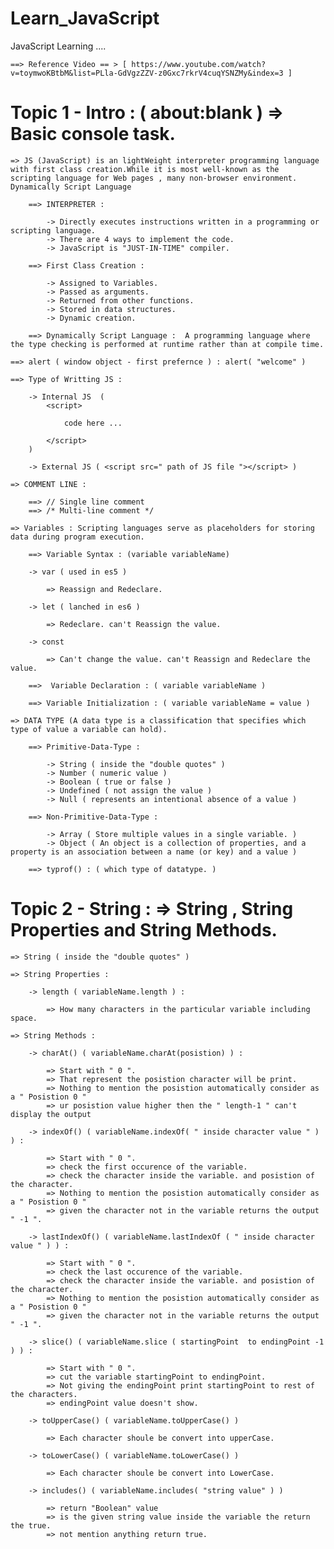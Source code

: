 # Learn_JavaScript

JavaScript Learning ....

    ==> Reference Video == > [ https://www.youtube.com/watch?v=toymwoKBtbM&list=PLla-GdVgzZZV-z0Gxc7rkrV4cuqYSNZMy&index=3 ]

# Topic 1 - Intro : ( about:blank ) => Basic console task.

    => JS (JavaScript) is an lightWeight interpreter programming language with first class creation.While it is most well-known as the
    scripting language for Web pages , many non-browser environment. Dynamically Script Language

        ==> INTERPRETER :

            -> Directly executes instructions written in a programming or scripting language.
            -> There are 4 ways to implement the code.
            -> JavaScript is "JUST-IN-TIME" compiler.

        ==> First Class Creation :

            -> Assigned to Variables.
            -> Passed as arguments.
            -> Returned from other functions.
            -> Stored in data structures.
            -> Dynamic creation.

        ==> Dynamically Script Language :  A programming language where the type checking is performed at runtime rather than at compile time.

    ==> alert ( window object - first prefernce ) : alert( "welcome" )

    ==> Type of Writting JS :

        -> Internal JS  (
            <script>

                code here ...

            </script>
        )

        -> External JS ( <script src=" path of JS file "></script> )

    => COMMENT LINE :

        ==> // Single line comment
        ==> /* Multi-line comment */

    => Variables : Scripting languages serve as placeholders for storing data during program execution.

        ==> Variable Syntax : (variable variableName)

        -> var ( used in es5 )

            => Reassign and Redeclare.

        -> let ( lanched in es6 )

            => Redeclare. can't Reassign the value.

        -> const

            => Can't change the value. can't Reassign and Redeclare the value.

        ==>  Variable Declaration : ( variable variableName )

        ==> Variable Initialization : ( variable variableName = value )

    => DATA TYPE (A data type is a classification that specifies which type of value a variable can hold).

        ==> Primitive-Data-Type :

            -> String ( inside the "double quotes" )
            -> Number ( numeric value )
            -> Boolean ( true or false )
            -> Undefined ( not assign the value )
            -> Null ( represents an intentional absence of a value )

        ==> Non-Primitive-Data-Type :

            -> Array ( Store multiple values in a single variable. )
            -> Object ( An object is a collection of properties, and a property is an association between a name (or key) and a value )

        ==> typrof() : ( which type of datatype. )

# Topic 2 - String : => String , String Properties and String Methods.

    => String ( inside the "double quotes" )

    => String Properties :

        -> length ( variableName.length ) :

            => How many characters in the particular variable including space.

    => String Methods :

        -> charAt() ( variableName.charAt(posistion) ) :

            => Start with " 0 ".
            => That represent the posistion character will be print.
            => Nothing to mention the posistion automatically consider as a " Posistion 0 "
            => ur posistion value higher then the " length-1 " can't display the output

        -> indexOf() ( variableName.indexOf( " inside character value " ) ) :

            => Start with " 0 ".
            => check the first occurence of the variable.
            => check the character inside the variable. and posistion of the character.
            => Nothing to mention the posistion automatically consider as a " Posistion 0 "
            => given the character not in the variable returns the output " -1 ".

        -> lastIndexOf() ( variableName.lastIndexOf ( " inside character value " ) ) :

            => Start with " 0 ".
            => check the last occurence of the variable.
            => check the character inside the variable. and posistion of the character.
            => Nothing to mention the posistion automatically consider as a " Posistion 0 "
            => given the character not in the variable returns the output " -1 ".

        -> slice() ( variableName.slice ( startingPoint  to endingPoint -1 ) ) :

            => Start with " 0 ".
            => cut the variable startingPoint to endingPoint.
            => Not giving the endingPoint print startingPoint to rest of the characters.
            => endingPoint value doesn't show.

        -> toUpperCase() ( variableName.toUpperCase() )

            => Each character shoule be convert into upperCase.
        
        -> toLowerCase() ( variableName.toLowerCase() )

            => Each character shoule be convert into LowerCase.

        -> includes() ( variableName.includes( "string value" ) )

            => return "Boolean" value
            => is the given string value inside the variable the return the true.
            => not mention anything return true.

